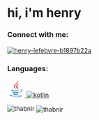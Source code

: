 <h1 align="left">hi, i'm henry</h1>
<h3 align="left">Connect with me:</h3>
<p align="left">
<a href="https://linkedin.com/in/henry-lefebvre-b1897b22a" target="blank"><img align="center" src="https://img.icons8.com/fluency/512/linkedin-2.png" alt="henry-lefebvre-b1897b22a" height="40" width="40" /></a>
</p>

<h3 align="left">Languages:</h3>
<p align="left"> <a href="https://www.java.com" target="_blank" rel="noreferrer"> <img src="https://raw.githubusercontent.com/devicons/devicon/master/icons/java/java-original.svg" alt="java" width="40" height="40"/> </a> <a href="https://kotlinlang.org" target="_blank" rel="noreferrer"> <img src="https://www.vectorlogo.zone/logos/kotlinlang/kotlinlang-icon.svg" alt="kotlin" width="40" height="40"/> </a> </p>

<p><img align="left" src="https://github-readme-stats.vercel.app/api/top-langs?username=thabnir&show_icons=true&theme=synthwave&locale=en&layout=compact" alt="thabnir" /></p>

<p>&nbsp;<img align="center" src="https://github-readme-stats.vercel.app/api?username=thabnir&show_icons=true&theme=synthwave&locale=en" alt="thabnir" /></p>
